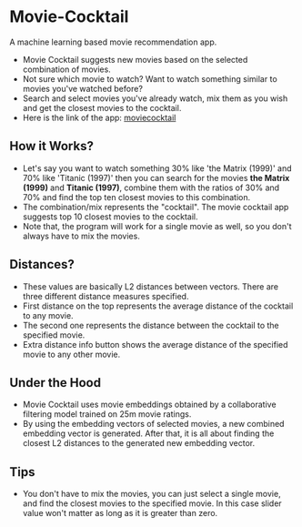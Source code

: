 # Movie-Cocktail
A machine learning based movie recommendation app.

* Movie Cocktail suggests new movies based on the selected combination of movies.
* Not sure which movie to watch? Want to watch something similar to movies you've watched before?
* Search and select movies you've already watch, mix them as you wish and get the closest movies to the cocktail.
* Here is the link of the app: [moviecocktail](https://moviecocktail.netlify.app/)

## How it Works?
* Let's say you want to watch something 30% like 'the Matrix (1999)' and 70% like 'Titanic (1997)' then you can search for the movies **the Matrix (1999)** and **Titanic (1997)**, combine them with the ratios of 30% and 70%  and find the top ten closest movies to this combination.
* The combination/mix represents the "cocktail". The movie cocktail app suggests top 10 closest movies to the cocktail.
* Note that, the program will work for a single movie as well, so you don't always have to mix the movies.

## Distances?
* These values are basically L2 distances between vectors. There are three different distance measures specified.
* First distance on the top represents the average distance of the cocktail to any movie.
* The second one represents the distance between the cocktail to the specified movie.
* Extra distance info button shows the average distance of the specified movie to any other movie.

## Under the Hood
* Movie Cocktail uses movie embeddings obtained by a collaborative filtering model trained on 25m movie ratings.
* By using the embedding vectors of selected movies, a new combined embedding vector is generated. After that, it is all about finding the closest L2 distances to the generated new embedding vector.

## Tips
* You don't have to mix the movies, you can just select a single movie, and find the closest movies to the specified movie. In this case slider value won't matter as long as it is greater than zero.

